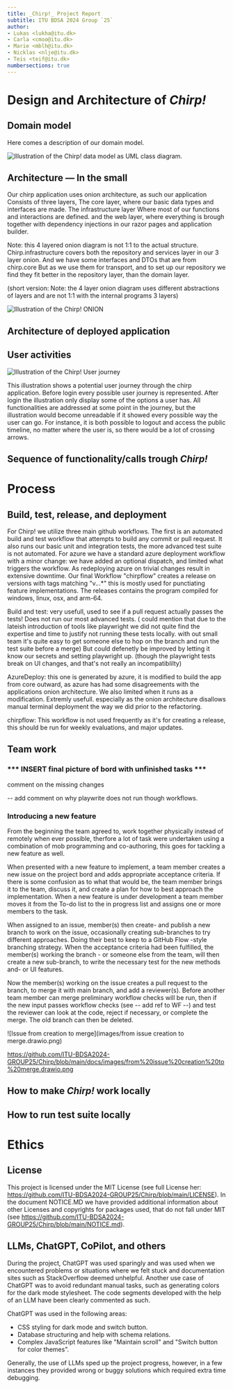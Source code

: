 ```yaml
---
title: _Chirp!_ Project Report
subtitle: ITU BDSA 2024 Group `25`
author:
- Lukas <lukha@itu.dk>
- Carla <cmoo@itu.dk>
- Marie <mblh@itu.dk>
- Nicklas <nlje@itu.dk>
- Teis <teif@itu.dk>
numbersections: true
---
```


# Design and Architecture of _Chirp!_

## Domain model

Here comes a description of our domain model. 

![Illustration of the _Chirp!_ data model as UML class diagram.](images/DomainModel4.drawio.png)

## Architecture — In the small
Our chirp application uses onion architecture, as such our application Consists of three layers,
The core layer, where our basic data types and interfaces are made. The infrastructure layer
Where most of our functions and interactions are defined. and the web layer, where everything is brough together with
dependency injections in our razor pages and application builder. 

Note: this 4 layered onion diagram is not 1:1 to the actual structure. Chirp.infrastructure covers both the
repository and services layer in our 3 layer onion. And we have some interfaces and DTOs that are from chirp.core
But as we use them for transport, and to set up our repository we find they fit better in the repository layer, than the domain layer. 

(short version: Note: the 4 layer onion diagram uses different abstractions of layers and are not 1:1 with the internal programs 3 layers)


![Illustration of the _Chirp!_ ONION](images/OnionDiagram.png)
## Architecture of deployed application

## User activities
![Illustration of the _Chirp!_ User journey](images/UserJourney.drawio.png)

This illustration shows a potential user journey through the chirp application. Before login every possible user journey is represented. After login the illustration only display some of the options a user has. All functionalities are addressed at some point in the journey, but the illustration would become unreadable if it showed every possible way the user can go. For instance, it is both possible to logout and access the public timeline, no matter where the user is, so there would be a lot of crossing arrows.

## Sequence of functionality/calls trough _Chirp!_

# Process

## Build, test, release, and deployment
For Chirp! we utilize three main github workflows. The first is an automated build and test workflow that attempts to build any commit or pull request.
It also runs our basic unit and integration tests, the more advanced test suite is not automated. For azure we have a standard azure deployment workflow with a minor change:
we have added an optional dispatch, and limited what triggers the workflow. As redeploying azure on trivial changes result in extensive downtime.
Our final Workflow "chirpflow" creates a release on versions with tags matching "v.*.*.*" this is mostly used for punctiating feature implementations. The releases 
contains the program compiled for windows, linux, osx, and arm-64.

Build and test: very usefull, used to see if a pull request actually passes the tests!
Does not run our most advanced tests. ( could mention that due to the lateish introduction of tools like playwright
we did not quite find the expertise and time to justify not running these tests locally. with out small team it's
quite easy to get someone else to hop on the branch and run the test suite before a merge) But could defenetly be improved
by letting it know our secrets and setting playwright up. (though the playwright tests break on UI changes, and that's not really an incompatiblilty)


AzureDeploy: this one is generated by azure, it is modified to build the app from core outward, as azure has had some disagreements with the applications onion architecture. We also limited when it runs as a modification.
Extremly usefull. especially as the onion architecture disallows manual terminal deployment the way we did prior to the refactoring.

chirpflow: This workflow is not used frequently as it's for creating a release, this should be run for weekly evaluations, and major updates.

## Team work
### *** INSERT final picture of bord with unfinished tasks *** 
comment on the missing changes 

-- add comment on why playwrite does not run though workflows. 

### Introducing a new feature  
From the beginning the team agreed to, work together physically instead of remotely when ever possible, therfore a lot of task were undertaken using a combination of mob programming and co-authoring, this goes for tackling a new feature as well.

When presented with a new feature to implement, a team member creates a new issue on the project bord and adds appropriate acceptance criteria. If there is some confusion as to what that would be, the team member brings it to the team, discuss it, and create a plan for how to best approach the implementation. When a new feature is under development a team member moves it from the To-do list to the in progress list and assigns one or more members to the task.

When assigned to an issue, member(s) then create- and publish a new branch to work on the issue, occasionally creating sub-branches to try different approaches. Doing their best to keep to a GitHub Flow -style branching strategy.
When the acceptance criteria had been fulfilled, the member(s) working the branch - or someone else from the team, will then create a new sub-branch, to write the necessary test for the new methods and- or UI features.

Now the member(s) working on the issue creates a pull request to the branch, to merge it with main branch, and add a reviewer(s). Before another team member can merge preliminary workflow checks will be run, then if the new input passes workflow checks (see -- add ref to WF --) and test the reviewer can look at the code, reject if necessary, or complete the merge. The old branch can then be deleted.

![Issue from creation to merge](images/from issue creation to merge.drawio.png)

https://github.com/ITU-BDSA2024-GROUP25/Chirp/blob/main/docs/images/from%20issue%20creation%20to%20merge.drawio.png

## How to make _Chirp!_ work locally

## How to run test suite locally

# Ethics

## License
This project is licensed under the MIT License (see full License her: https://github.com/ITU-BDSA2024-GROUP25/Chirp/blob/main/LICENSE).
In the document NOTICE.MD we have provided additional information about other Licenses and copyrights for packages used, that do not fall under MIT (see https://github.com/ITU-BDSA2024-GROUP25/Chirp/blob/main/NOTICE.md).

## LLMs, ChatGPT, CoPilot, and others
During the project, ChatGPT was used sparingly and was used when we encountered problems or situations where we felt stuck and documentation sites such as StackOverflow deemed unhelpful. Another use case of ChatGPT was to avoid redundant manual tasks, such as generating colors for the dark mode stylesheet. 
The code segments developed with the help of an LLM have been clearly commented as such.  

ChatGPT was used in the following areas:
* CSS styling for dark mode and switch button.
* Database structuring and help with schema relations.
* Complex JavaScript features like "Maintain scroll" and "Switch button for color themes".
  
Generally, the use of LLMs sped up the project progress, however, in a few instances they provided wrong or buggy solutions which required extra time debugging.